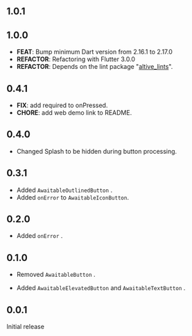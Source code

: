## 1.0.1

## 1.0.0

 - **FEAT**: Bump minimum Dart version from 2.16.1 to 2.17.0
 - **REFACTOR**: Refactoring with Flutter 3.0.0
 - **REFACTOR**: Depends on the lint package "[altive_lints](https://pub.dev/packages/altive_lints)".

## 0.4.1

 - **FIX**: add required to onPressed.
 - **CHORE**: add web demo link to README.

## 0.4.0
- Changed Splash to be hidden during button processing.

## 0.3.1

- Added `AwaitableOutlinedButton` .
- Added `onError` to `AwaitableIconButton`.

## 0.2.0

- Added `onError` .

## 0.1.0

- Removed `AwaitableButton` .

- Added `AwaitableElevatedButton` and `AwaitableTextButton` .

## 0.0.1

Initial release
